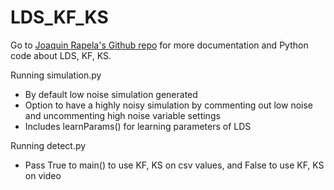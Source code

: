 # LDS_KF_KS

Go to [Joaquin Rapela's Github repo](https://link-url-here.org) for more documentation and Python code about LDS, KF, KS.

Running simulation.py
- By default low noise simulation generated
- Option to have a highly noisy simulation by commenting out low noise and uncommenting high noise variable settings
- Includes learnParams() for learning parameters of LDS

Running detect.py
- Pass True to main() to use KF, KS on csv values, and False to use KF, KS on video

